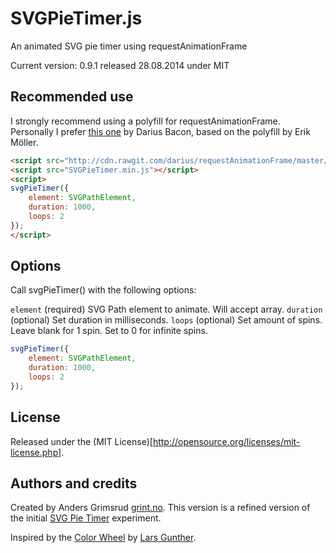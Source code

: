 SVGPieTimer.js
================

An animated SVG pie timer using requestAnimationFrame

Current version: 0.9.1 released 28.08.2014 under MIT


Recommended use
---------------
I strongly recommend using a polyfill for requestAnimationFrame. Personally I prefer [this one](https://github.com/darius/requestAnimationFrame) by Darius Bacon, based on the polyfill by Erik Möller.

```html
<script src="http://cdn.rawgit.com/darius/requestAnimationFrame/master/requestAnimationFrame.min.js"></script>
<script src="SVGPieTimer.min.js"></script>
<script>
svgPieTimer({
    element: SVGPathElement,
    duration: 1000,
    loops: 2
});
</script>
```


Options
---------------

Call svgPieTimer() with the following options:

`element` (required) SVG Path element to animate. Will accept array.
`duration` (optional) Set duration in milliseconds.
`loops` (optional) Set amount of spins. Leave blank for 1 spin. Set to 0 for infinite spins.

```javascript
svgPieTimer({
    element: SVGPathElement,
    duration: 1000,
    loops: 2
});
```


License
---------------
Released under the (MIT License)[http://opensource.org/licenses/mit-license.php].


Authors and credits
---------------
Created by Anders Grimsrud [grint.no](http://grint.no). This version is a refined version of the initial [SVG Pie Timer](http://codepen.io/agrimsrud/pen/EmCoa) experiment.

Inspired by the [Color Wheel](Thttp://itpastorn.github.io/webbteknik/future-stuff/svg/color-wheel.html) by [Lars Gunther](https://github.com/itpastorn).